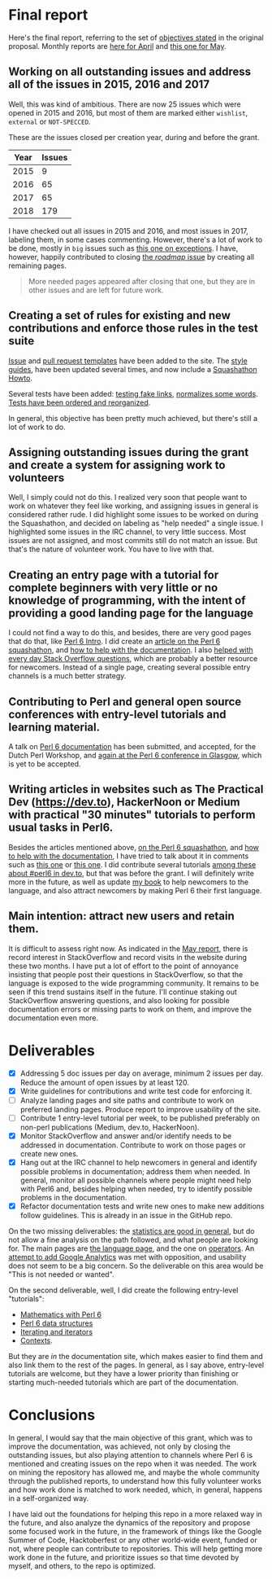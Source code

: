 # Final report 

Here's the final report, referring to the set
of
[objectives stated](http://news.perlfoundation.org/2018/02/grant-proposal-curating-and-im.html) in
the original proposal. Monthly reports are [here for April](April.md)
and [this one for May](May.md).

## Working on all outstanding issues and address all of the issues in 2015, 2016 and 2017

Well, this was kind of ambitious. There are now 25 issues which were
opened in 2015 and 2016, but most of them are marked either
`wishlist`, `external` or `NOT-SPECCED`.

These are the issues closed per creation year, during and before the
grant.

| Year | Issues |
| ---- | ------ |
| 2015 | 9      |
| 2016 | 65     | 
| 2017 | 65     |
| 2018 | 179    |

I have checked out all issues in 2015 and 2016, and most issues in
2017, labeling them, in some cases commenting. However, there's a lot
of work to be done, mostly in `big` issues such
as
[this one on exceptions](https://github.com/perl6/doc/issues/516). I
have, however, happily contributed to
closing [the *roadmap* issue](https://github.com/perl6/doc/issues/114)
by creating all remaining pages.

> More needed pages appeared after closing that one, but they are in
> other issues and are left for future work.


## Creating a set of rules for existing and new contributions and enforce those rules in the test suite

[Issue](https://github.com/perl6/doc/blob/master/.github/issue_template.md) and
[pull request templates](https://github.com/perl6/doc/blob/master/.github/pull_request_template.md) have
been added to the
site. The
[style guides](https://github.com/perl6/doc/tree/master/writing-docs),
have been updated several times, and now include
a
[Squashathon Howto](https://github.com/perl6/doc/blob/master/writing-docs/SQUASHATHONS.md).

Several tests have been
added:
[testing fake links](https://github.com/perl6/doc/blob/master/xt/links-not-links.t),
[normalizes some words](https://github.com/perl6/doc/blob/master/xt/word-variants.t). 
[Tests have been ordered and reorganized](https://github.com/perl6/doc/tree/master/t).

In general, this objective has been pretty much achieved, but there's
still a lot of work to do.

## Assigning outstanding issues during the grant and create a system for assigning work to volunteers

Well, I simply could not do this. I realized very soon that people want
to work on whatever they feel like working, and assigning issues in
general is considered rather rude. I did highlight some issues to be
worked on during the Squashathon, and decided on labeling as "help
needed" a single issue. I highlighted some issues in the IRC channel,
to very little success. Most issues are not assigned, and most commits
still do not match an issue. But that's the nature of volunteer
work. You have to live with that.

## Creating an entry page with a tutorial for complete beginners with very little or no knowledge of programming, with the intent of providing a good landing page for the language

I could not find a way to do this, and besides, there are very good
pages that do that, like [Perl 6 Intro](https://perl6intro.com). I did
create
an
[article on the Perl 6 squashathon](https://dev.to/jj/squashing-perl-6-documentation-bugs-one-at-a-time-4ojn),
and
[how to help with the documentation](https://dev.to/jj/we-need-your-help-with-the-perl-6-documentation-1e82). I
also
[helped with every day Stack Overflow questions](https://stackoverflow.com/questions/tagged/perl6),
which are probably a better resource for newcomers. Instead of a
single page, creating several possible entry channels is a much better
strategy.


## Contributing to Perl and general open source conferences with entry-level tutorials and learning material.

A talk
on [Perl 6 documentation](http://www.perlworkshop.nl/nlpw2018/talks)
has been submitted, and accepted, for the Dutch Perl Workshop, and
[again at the Perl 6 conference in Glasgow](http://act.perlconference.org/tpc-2018-glasgow/talk/7409),
which is yet to be accepted.

## Writing articles in websites such as The Practical Dev (https://dev.to), HackerNoon or Medium with practical "30 minutes" tutorials to perform usual tasks in Perl6.

Besides the articles mentioned above, 
[on the Perl 6 squashathon](https://dev.to/jj/squashing-perl-6-documentation-bugs-one-at-a-time-4ojn),
and
[how to help with the documentation](https://dev.to/jj/we-need-your-help-with-the-perl-6-documentation-1e82),
I have tried to talk about it in comments such
as [this one](https://dev.to/jj/comment/3eib)
or [this one](https://dev.to/jj/comment/3j12). I did contribute
several
tutorials
[among these about #perl6 in dev.to](https://dev.to/t/perl6), but that
was before the grant. I will definitely write more in the future, as
well as update [my book](https://dev.to/t/perl6) to help newcomers to
the language, and also attract newcomers by making Perl 6 their first
language.

## Main intention: attract new users and retain them.

It is difficult to assess right now. As indicated in
the [May report](May.md), there is record interest in StackOverflow
and record visits in the website during these two months. I have put a
lot of effort to the point of annoyance insisting that people post
their questions in StackOverflow, so that the language is exposed to
the wide programming community. It remains to be seen if this trend
sustains itself in the future. I'll continue staking out StackOverflow
answering questions, and also looking for possible documentation
errors or missing parts to work on them, and improve the documentation
even more.

# Deliverables

* [x] Addressing 5 doc issues per day on average, minimum 2 issues per day. Reduce the amount of open issues by at least 120.
* [x] Write guidelines for contributions and write test code for
  enforcing it.
* [ ] Analyze landing pages and site paths and contribute to work on preferred landing pages. Produce report to improve usability of the site. 
* [ ] Contribute 1 entry-level tutorial per week, to be published
  preferably on non-perl publications (Medium, dev.to, HackerNoon).
* [x] Monitor StackOverflow and answer and/or identify needs to be
  addressed in documentation. Contribute to work on those pages or
  create new ones.
* [x] Hang out at the IRC channel to help newcomers in general and
  identify possible problems in documentation; address them when
  needed. In general, monitor all possible channels where people might
  need help with Perl6 and, besides helping when needed, try to
  identify possible problems in the documentation.
* [x] Refactor documentation tests and write new ones to make new
  additions follow guidelines. This is already in an issue in the
  GitHub repo.
  
On the two missing deliverables: the [statistics are good in general](http://www.p6c.org/stats/doc.perl6.org#Pageviews%20per%20visit),
but do not allow a fine analysis on the path followed, and what people
are looking for. The main pages
are [the language page](https://docs.perl6.org/language.html), and the
one on [operators](https://docs.perl6.org/language/operators). An
[attempt to add Google Analytics](https://github.com/perl6/doc/issues/1862) was
met with opposition, and usability does not seem to be a big
concern. So the deliverable on this area would be "This is not needed
or wanted". 

On the second deliverable, well, I did create the following
entry-level "tutorials":

* [Mathematics with Perl 6](https://docs.perl6.org/language/math)
* [Perl 6 data structures](https://docs.perl6.org/language/structures)
* [Iterating and iterators](https://docs.perl6.org/language/iterating)
* [Contexts](https://docs.perl6.org/language/contexts).

But they are *in* the documentation site, which makes easier to find
them and also link them to the rest of the pages. In general, as I say
above, entry-level tutorials are welcome, but they have a lower
priority than finishing or starting much-needed tutorials which are
part of the documentation.

# Conclusions

In general, I would say that the main objective of this grant, which
was to improve the documentation, was achieved, not only by closing
the outstanding issues, but also playing attention to channels where
Perl 6 is mentioned and creating issues on the repo when it was
needed. The work on mining the repository has allowed me, and maybe
the whole community through the published reports, to understand how
this fully volunteer works and how work done is matched to work
needed, which, in general, happens in a self-organized way. 

I have laid out the foundations for helping this repo in a more
relaxed way in the future, and also analyze the dynamics of the
repository and propose some focused work in the future, in the
framework of things like the Google Summer of Code, Hacktoberfest or
any other world-wide event, funded or not, where people can contribute
to repositories. This will help getting more work done in the future,
and prioritize issues so that time devoted by myself, and others, to
the repo is optimized. 
